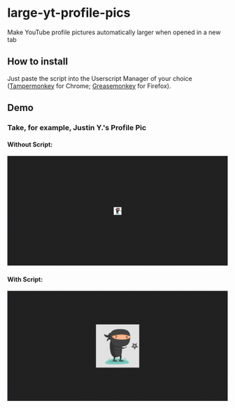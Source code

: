 # large-yt-profile-pics
Make YouTube profile pictures automatically larger when opened in a new tab

## How to install
Just paste the script into the Userscript Manager of your choice  
    ([Tampermonkey](https://chrome.google.com/webstore/detail/tampermonkey/dhdgffkkebhmkfjojejmpbldmpobfkfo) for Chrome; [Greasemonkey](https://addons.mozilla.org/en-US/firefox/addon/greasemonkey/) for Firefox).  
## Demo
### Take, for example, Justin Y.'s Profile Pic
#### Without Script:
![without](withoutscript.png)
#### With Script:
![with](withscript.png)
